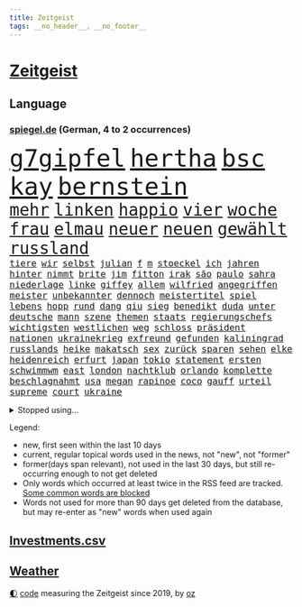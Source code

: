```yaml
---
title: Zeitgeist
tags: __no_header__, __no_footer__
---
```


# [Zeitgeist](https://oliz.io/zeitgeist/)

## Language

<h3><a href="https://www.spiegel.de" target="_blank">spiegel.de</a> (German, 4 to 2 occurrences)</h3>
<p style="font-family:monospace">
<span style="font-size:32pt"><a href="news_links.html#g7gipfel" class="current">g7gipfel</a></span>
<span style="font-size:32pt"><a href="news_links.html#hertha" class="current">hertha</a></span>
<span style="font-size:32pt"><a href="news_links.html#bsc" class="current">bsc</a></span>
<span style="font-size:32pt"><a href="news_links.html#kay" class="current">kay</a></span>
<span style="font-size:32pt"><a href="news_links.html#bernstein" class="new">bernstein</a></span>
<br>
<span style="font-size:22pt"><a href="news_links.html#mehr" class="current">mehr</a></span>
<span style="font-size:22pt"><a href="news_links.html#linken" class="current">linken</a></span>
<span style="font-size:22pt"><a href="news_links.html#happio" class="new">happio</a></span>
<span style="font-size:22pt"><a href="news_links.html#vier" class="current">vier</a></span>
<span style="font-size:22pt"><a href="news_links.html#woche" class="current">woche</a></span>
<span style="font-size:22pt"><a href="news_links.html#frau" class="current">frau</a></span>
<span style="font-size:22pt"><a href="news_links.html#elmau" class="current">elmau</a></span>
<span style="font-size:22pt"><a href="news_links.html#neuer" class="current">neuer</a></span>
<span style="font-size:22pt"><a href="news_links.html#neuen" class="current">neuen</a></span>
<span style="font-size:22pt"><a href="news_links.html#gewählt" class="current">gewählt</a></span>
<span style="font-size:22pt"><a href="news_links.html#russland" class="current">russland</a></span>
<br>
<span style="font-size:12pt"><a href="news_links.html#tiere" class="current">tiere</a></span>
<span style="font-size:12pt"><a href="news_links.html#wir" class="current">wir</a></span>
<span style="font-size:12pt"><a href="news_links.html#selbst" class="current">selbst</a></span>
<span style="font-size:12pt"><a href="news_links.html#julian" class="current">julian</a></span>
<span style="font-size:12pt"><a href="news_links.html#f" class="current">f</a></span>
<span style="font-size:12pt"><a href="news_links.html#m" class="current">m</a></span>
<span style="font-size:12pt"><a href="news_links.html#stoeckel" class="new">stoeckel</a></span>
<span style="font-size:12pt"><a href="news_links.html#ich" class="current">ich</a></span>
<span style="font-size:12pt"><a href="news_links.html#jahren" class="current">jahren</a></span>
<span style="font-size:12pt"><a href="news_links.html#hinter" class="current">hinter</a></span>
<span style="font-size:12pt"><a href="news_links.html#nimmt" class="current">nimmt</a></span>
<span style="font-size:12pt"><a href="news_links.html#brite" class="current">brite</a></span>
<span style="font-size:12pt"><a href="news_links.html#jim" class="new">jim</a></span>
<span style="font-size:12pt"><a href="news_links.html#fitton" class="new">fitton</a></span>
<span style="font-size:12pt"><a href="news_links.html#irak" class="current">irak</a></span>
<span style="font-size:12pt"><a href="news_links.html#são" class="new">são</a></span>
<span style="font-size:12pt"><a href="news_links.html#paulo" class="new">paulo</a></span>
<span style="font-size:12pt"><a href="news_links.html#sahra" class="current">sahra</a></span>
<span style="font-size:12pt"><a href="news_links.html#niederlage" class="current">niederlage</a></span>
<span style="font-size:12pt"><a href="news_links.html#linke" class="current">linke</a></span>
<span style="font-size:12pt"><a href="news_links.html#giffey" class="new">giffey</a></span>
<span style="font-size:12pt"><a href="news_links.html#allem" class="current">allem</a></span>
<span style="font-size:12pt"><a href="news_links.html#wilfried" class="new">wilfried</a></span>
<span style="font-size:12pt"><a href="news_links.html#angegriffen" class="current">angegriffen</a></span>
<span style="font-size:12pt"><a href="news_links.html#meister" class="current">meister</a></span>
<span style="font-size:12pt"><a href="news_links.html#unbekannter" class="current">unbekannter</a></span>
<span style="font-size:12pt"><a href="news_links.html#dennoch" class="current">dennoch</a></span>
<span style="font-size:12pt"><a href="news_links.html#meistertitel" class="current">meistertitel</a></span>
<span style="font-size:12pt"><a href="news_links.html#spiel" class="current">spiel</a></span>
<span style="font-size:12pt"><a href="news_links.html#lebens" class="current">lebens</a></span>
<span style="font-size:12pt"><a href="news_links.html#hopp" class="current">hopp</a></span>
<span style="font-size:12pt"><a href="news_links.html#rund" class="current">rund</a></span>
<span style="font-size:12pt"><a href="news_links.html#dang" class="new">dang</a></span>
<span style="font-size:12pt"><a href="news_links.html#qiu" class="new">qiu</a></span>
<span style="font-size:12pt"><a href="news_links.html#sieg" class="current">sieg</a></span>
<span style="font-size:12pt"><a href="news_links.html#benedikt" class="current">benedikt</a></span>
<span style="font-size:12pt"><a href="news_links.html#duda" class="current">duda</a></span>
<span style="font-size:12pt"><a href="news_links.html#unter" class="current">unter</a></span>
<span style="font-size:12pt"><a href="news_links.html#deutsche" class="current">deutsche</a></span>
<span style="font-size:12pt"><a href="news_links.html#mann" class="current">mann</a></span>
<span style="font-size:12pt"><a href="news_links.html#szene" class="current">szene</a></span>
<span style="font-size:12pt"><a href="news_links.html#themen" class="current">themen</a></span>
<span style="font-size:12pt"><a href="news_links.html#staats" class="current">staats</a></span>
<span style="font-size:12pt"><a href="news_links.html#regierungschefs" class="current">regierungschefs</a></span>
<span style="font-size:12pt"><a href="news_links.html#wichtigsten" class="current">wichtigsten</a></span>
<span style="font-size:12pt"><a href="news_links.html#westlichen" class="current">westlichen</a></span>
<span style="font-size:12pt"><a href="news_links.html#weg" class="current">weg</a></span>
<span style="font-size:12pt"><a href="news_links.html#schloss" class="current">schloss</a></span>
<span style="font-size:12pt"><a href="news_links.html#präsident" class="current">präsident</a></span>
<span style="font-size:12pt"><a href="news_links.html#nationen" class="current">nationen</a></span>
<span style="font-size:12pt"><a href="news_links.html#ukrainekrieg" class="current">ukrainekrieg</a></span>
<span style="font-size:12pt"><a href="news_links.html#exfreund" class="current">exfreund</a></span>
<span style="font-size:12pt"><a href="news_links.html#gefunden" class="current">gefunden</a></span>
<span style="font-size:12pt"><a href="news_links.html#kaliningrad" class="new">kaliningrad</a></span>
<span style="font-size:12pt"><a href="news_links.html#russlands" class="current">russlands</a></span>
<span style="font-size:12pt"><a href="news_links.html#heike" class="current">heike</a></span>
<span style="font-size:12pt"><a href="news_links.html#makatsch" class="new">makatsch</a></span>
<span style="font-size:12pt"><a href="news_links.html#sex" class="current">sex</a></span>
<span style="font-size:12pt"><a href="news_links.html#zurück" class="current">zurück</a></span>
<span style="font-size:12pt"><a href="news_links.html#sparen" class="current">sparen</a></span>
<span style="font-size:12pt"><a href="news_links.html#sehen" class="current">sehen</a></span>
<span style="font-size:12pt"><a href="news_links.html#elke" class="current">elke</a></span>
<span style="font-size:12pt"><a href="news_links.html#heidenreich" class="current">heidenreich</a></span>
<span style="font-size:12pt"><a href="news_links.html#erfurt" class="current">erfurt</a></span>
<span style="font-size:12pt"><a href="news_links.html#japan" class="current">japan</a></span>
<span style="font-size:12pt"><a href="news_links.html#tokio" class="current">tokio</a></span>
<span style="font-size:12pt"><a href="news_links.html#statement" class="current">statement</a></span>
<span style="font-size:12pt"><a href="news_links.html#ersten" class="current">ersten</a></span>
<span style="font-size:12pt"><a href="news_links.html#schwimmwm" class="new">schwimmwm</a></span>
<span style="font-size:12pt"><a href="news_links.html#east" class="new">east</a></span>
<span style="font-size:12pt"><a href="news_links.html#london" class="current">london</a></span>
<span style="font-size:12pt"><a href="news_links.html#nachtklub" class="new">nachtklub</a></span>
<span style="font-size:12pt"><a href="news_links.html#orlando" class="current">orlando</a></span>
<span style="font-size:12pt"><a href="news_links.html#komplette" class="current">komplette</a></span>
<span style="font-size:12pt"><a href="news_links.html#beschlagnahmt" class="current">beschlagnahmt</a></span>
<span style="font-size:12pt"><a href="news_links.html#usa" class="current">usa</a></span>
<span style="font-size:12pt"><a href="news_links.html#megan" class="current">megan</a></span>
<span style="font-size:12pt"><a href="news_links.html#rapinoe" class="new">rapinoe</a></span>
<span style="font-size:12pt"><a href="news_links.html#coco" class="current">coco</a></span>
<span style="font-size:12pt"><a href="news_links.html#gauff" class="current">gauff</a></span>
<span style="font-size:12pt"><a href="news_links.html#urteil" class="current">urteil</a></span>
<span style="font-size:12pt"><a href="news_links.html#supreme" class="current">supreme</a></span>
<span style="font-size:12pt"><a href="news_links.html#court" class="current">court</a></span>
<span style="font-size:12pt"><a href="news_links.html#ukraine" class="current">ukraine</a></span>
</p>
<details>
<summary>Stopped using...</summary>
<p class="former" style="font-size:12pt">
nötig(613) siegt(613) torjäger(613) vergeblich(613) italiens(612) usaußenminister(612) bücher(611) ebenfalls(611) lebenslanger(611) prüfen(611) senat(611) boot(610) bundespolizei(610) geschäft(610) inter(610) krankenhäusern(610) scheinen(610) schweden(610) ungewöhnlich(610) verweigert(610) xi(610) bochum(609) funktionieren(609) ignoriert(609) kurzem(609) rb(609) rennen(609) aktien(608) bmw(608) brutale(608) einzug(608) enger(608) erneute(608) flüchtlinge(608) gesagt(608) gewaltige(608) landgericht(608) meldete(608) serien(608) uhr(608) vergewaltigt(608) weshalb(608) alarm(607) ankunft(607) bekämpfung(607) entlässt(607) fabrik(607) geschrieben(607) hinterlassen(607) kochinstitut(607) landkreis(607) mali(607) belastet(606) bittere(606) dietmar(606) gesorgt(606) geändert(606) himmel(606) vergangene(606) versäumnisse(606) walter(606) zoll(606) österreichs(606) andré(605) berichte(605) coronaimpfstoff(605) gebaut(605) historiker(605) kennt(605) konflikte(605) nominiert(605) rechtsextreme(605) schuldig(605) suspendiert(605) verteilt(605) angebliche(604) aufklärung(604) beschwerden(604) bestimmt(604) diplomaten(604) egal(604) erkennen(604) fischer(604) fünfte(604) generalsekretär(604) helden(604) leid(604) rechtsextremen(604) regionen(604) trennt(604) entlassung(603) entstehen(603) härter(603) minderheit(603) nahmen(603) radsport(603) reiner(603) usbehörden(603) verteilung(603) verzögert(603) wofür(603) zusammenarbeit(603) 5(602) beantragen(602) ehre(602) eindämmen(602) eingereicht(602) ertragen(602) sc(602) schadet(602) daraufhin(601) gestoßen(601) klimaneutral(601) leipziger(601) punkten(601) richtige(601) 50000(600) blockieren(600) csuchef(600) manuel(600) mörder(600) nahen(600) reiste(600) trafen(600) verhängen(600) weltweite(600) 42(599) 61(599) bilden(599) coronahilfen(599) freilassung(599) geldstrafe(599) höchste(599) marke(599) meist(599) riss(599) times(599) beschließen(598) george(598) schwester(598) 1945(597) 33(597) big(597) lakers(597) leichte(597) männliche(597) nordsee(597) schulze(597) attentäter(596) entwickeln(596) gedreht(596) kehrte(596) lebte(596) sports(596) weitergegeben(596) athleten(595) aktie(594) beantragt(594) half(594) park(594) sendung(594) töten(594) diego(593) fußballprofi(593) libyen(593) ministerpräsidentin(593) übernahme(593) bande(592) frachter(592) frische(592) mangel(592) virologen(592) beiträge(591) beteiligen(591) hotels(591) loswerden(591) marsch(591) anzeichen(590) brechen(590) erderwärmung(590) geimpft(590) nachgewiesen(590) rivale(590) schöne(590) abgewiesen(589) demokratischen(589) rettete(589) schwerem(589) beschuldigt(588) luca(588) quer(588) empfängt(587) praktisch(587) enttäuschung(586) fernsehen(585) meines(585) ständig(585) iss(584) rose(584) überschritten(584) kracht(583) verhandeln(583) bob(582) digital(582) fortsetzung(581) papier(581) begrüßt(580) engpässe(580) februar(580) hausarrest(580) rückstand(580) bester(579) vorgegangen(579) ausgesetzt(578) leider(578) sportler(578) ämter(578) erstochen(577) hand(577) trauern(577) 2010(575) benötigen(575) bundeswehrsoldaten(575) aktivist(572) termine(570) schwung(569) gruppen(567) hinweis(567) gesundheitliche(566) besteht(565) laufbahn(562) unterbrochen(561) grüner(558) inseln(557) bbc(556) liberalen(556) premiers(552) gewusst(548) erleichtern(543) flog(543) gala(542) ärgern(540) erben(533) 58(528) londons(527) festgesetzt(517) nachrichtenagentur(511) glasgow(498) extremwetter(479) lahmgelegt(472) bein(469) herren(467) konkreten(466) kannte(465) niemals(455) promille(454) missbrauchsvorwürfen(452) inzidenzen(451) geimpften(449) elfjährigen(447) verantwortliche(445) prozessauftakt(423) greenpeace(422) fonds(420) airline(417) 250(412) genesen(396) wissenschaftliche(394) besonderes(389) 2045(386) regierungskoalition(382) genossen(379) 83(373) stärkere(372) riesiger(371) ausbildung(365) zusammenarbeiten(364) formiert(359) höherer(357) stundenlang(357) eröffnung(354) belgischen(350) profil(349) staatschefs(346) jamaika(345) urteilte(344) aussterben(343) verwandten(343) veröffentlichung(341) kilogramm(337) tornado(336) kämpften(335) schließung(333) schwangeren(333) düster(332) siebte(330) vierjährige(326) c(323) beides(320) hamburgs(320) kürzen(319) sichtbar(319) holocaustüberlebende(318) 33jährige(317) vollständige(317) gremium(315) gesund(313) superstars(313) versehen(313) inszenieren(312) las(311) vegas(311) fossilen(310) jinping(306) unterdrückung(304) bauprojekte(301) garage(301) konzerns(301) dirk(293) europäisches(293) günstiges(289) paket(288) war's(288) boosterimpfung(285) wahrscheinlicher(284) hoffenheim(283) löscht(283) lieferprobleme(282) gemeinschaft(278) gewidmet(278) papiere(277) befreiung(275) tsg(275) ließe(274) optimismus(274) haushalt(273) neuesten(269) 12000(268) kalten(266) wachsende(266) manuela(263) entstanden(262) spiegelkorrespondent(261) vorteil(259) denkbar(255) historisches(255) bruch(254) floyd(254) zürich(254) landtagswahl(253) abhängigkeit(252) jüdischen(252) schwesig(252) vorfeld(252) großbank(251) militärmanöver(251) exportiert(250) geheim(249) kursieren(249) aufholjagd(248) australiens(247) rechtsradikale(247) finanzhilfen(246) höhle(246) angezündet(245) spiegelspitzengespräch(245) fluglinie(244) gehofft(244) minus(244) dreier(243) station(243) mischen(242) älteste(242) krankenkasse(241) kurzer(241) verschlechtert(238) zurückgezogen(238) swiss(237) gedrängt(236) einschätzungen(235) follower(235) betrunken(233) spiegelrecherchen(233) rotterdam(230) emir(229) vereinbart(229) trapp(228) importieren(225) schick(225) umsetzung(224) einsturz(223) polnischer(223) kommentiert(221) reichste(220) ungewöhnliche(220) 260(219) irische(217) kardashian(217) rechtsextremer(217) vorwand(215) beliebt(214) marschiert(214) porträtiert(214) tornados(214) bremens(212) westlicher(212) coronapatienten(211) begleichen(210) beschlagnahmte(210) genf(209) case(207) stadtteil(206) füllkrug(205) niclas(205) breite(204) falle(204) fußballs(204) hinrichtungen(204) unosicherheitsrat(203) rufe(202) getrennte(200) militärischen(200) stürzten(199) khan(198) aggressiven(194) exchef(194) pech(194) vorstandschef(193) aufgespürt(192) auseinandersetzungen(192) außenministerium(192) entsteht(191) herber(191) svenja(188) finnland(187) ozean(187) vergangenes(187) amtsinhaber(186) flüchtenden(186) menschenrechtslage(185) enormen(184) kanal(184) aston(183) sportliche(180) videochat(180) bestrafen(179) keeper(179) ministerinnen(179) texte(179) usrepräsentantenhaus(179) verabschieden(179) zufall(179) beschwert(176) kuleba(175) brown(174) stimmte(173) erzwingen(172) rasch(171) behauptungen(170) faber(170) juan(170) miliz(170) aufmischen(169) zuständig(169) downing(168) emotionale(168) überlebten(168) eukommissionschefin(167) geflohene(167) kriegsverbrecher(167) aufsehenerregenden(165) maradona(165) marcus(165) südpazifik(165) mount(164) offenbarte(164) student(163) finnlands(162) chinesisches(161) verfassungsschützer(161) ukrainekrise(160) moskauer(159) südosten(159) asien(158) deuten(158) gewaltigen(158) gewährt(158) highlight(158) nutzlos(158) sozialleistungen(158) gefängnisstrafe(157) ingolstadt(157) bescheren(156) krim(156) schlüssel(156) jeweils(155) sicherheitsgarantien(155) öffnete(155) ansprüche(154) carola(154) zusammenhalt(151) auswanderer(150) fähre(150) waffenstillstand(150) einbrecher(148) drohung(147) anträge(146) knüpft(146) schwieriger(146) ausgangssperre(145) lastwagenfahrer(145) mild(145) bedeute(144) bonn(144) everest(144) hungersnöte(144) nowitzki(144) nutzten(144) austritt(143) benutzen(143) spendet(139) vielfalt(139) großbrand(138) streiken(138) albert(137) nordkoreas(137) anhand(135) teppich(135) täuschung(135) cover(134) erworben(134) fitness(134) iraner(134) katars(134) allzeithoch(133) defizite(133) zögerliche(133) elektronisch(132) geklagt(132) handelte(132) klassenraum(132) population(132) speziell(132) verzweifeln(132) bestand(130) diabetes(130) texanische(130) auffällig(129) cruises(129) marilyn(129) satellitenbildern(128) serebrennikow(128) wahlrechtsreform(128) einheiten(127) massenmord(127) provozierte(126) ungenügend(126) ergeben(125) fehlverhalten(125) tourist(125) fahrlässiger(124) scotland(124) staatengemeinschaft(124) yard(124) 23jährige(123) moniert(123) ehrendoktorwürde(122) fremd(121) regierungssitz(121) reichensteuer(121) schwarzenegger(121) mv(120) reformiert(120) währungsfonds(120) dramatischer(119) fürchtete(119) monster(119) nachkommen(119) salah(118) ukraineinvasion(118) feldzug(117) zweistellige(117) franzose(116) neuseeländische(116) nonnenwerth(116) seoul(116) toryabgeordneter(116) diebstahls(115) untersuchungsbericht(115) gedemütigt(114) herbei(114) lasten(114) pflegt(114) krasse(113) sitz(112) tablet(112) verkehrskontrolle(112) abgedeckt(111) dgbchef(111) it(111) sturmböen(111) sturmtief(111) zumal(111) ansehen(110) gründlich(110) aufsichtsrat(109) funk(109) male(109) klares(108) zivilen(108) 40000(107) bezos(107) bnd(107) menschenrechtskommissarin(107) nestlé(107) realitystar(107) anzahl(106) putschversuch(106) sportlerin(106) glücksspiel(105) verräter(105) antiterroreinsatz(104) initiative(104) theis(104) cduaußenpolitiker(103) fieber(103) kluge(103) maus(103) vorsichtig(103) dubiosen(102) schlüsselrolle(102) umzusetzen(102) 80jährige(101) bretagne(101) flugkörper(101) travis(101) vergleichen(101) pannen(100) spitzenkandidatin(100) überlebende(100) abgestimmt(99) baltischen(99) dreharbeiten(99) neubrandenburg(99) posiert(99) scott(99) übergossen(99) flughafens(98) lizenz(97) neunten(97) projekten(97) schief(97) schwarzmeerflotte(97) sklaverei(97) beschleunigt(96) impfdosis(96) rapperin(96) auslöst(95) traut(95) westafrikanischen(95) beschwören(94) abgekommen(93) bibi(93) gewinnerin(93) pittsburgh(93) steelers(93) terrorverdacht(93) besatzung(92) prorussischer(92) regionalbahn(92) 1100(91) austausch(91) bildungsnewsletter(91) donnerstagmorgen(91) sicherheitsinteressen(91) u(91) ölpreis(91) auswanderern(90) dächer(90) missbrauchsfälle(90) nrwwahl(90) absolvieren(89) engagiert(89) geschäftsmänner(89) itzehoe(89) rosneft(89) schulklasse(89) versprechungen(89) babynahrung(88) bewaffnen(88) linkspartei(88) spdlinken(88) zunehmen(88) anzug(87) asienreise(87) prorussische(87) ampeln(86) auswandern(86) fußballspiel(86) impfschutz(86) klimastiftung(86) robust(86) tina(86) einstiger(85) häme(85) radio(85) sperrte(85) treuen(85) achim(84) finnische(84) importstopp(84) luftschutzkeller(84) nächtlichen(84) olena(84) reisegruppe(84) trickst(84) bekundet(83) exfreundin(83) fame(83) frauenleiche(83) gefangenschaft(83) obergrenze(83) riskant(83) schlucken(83) söldner(83) ungleiche(83) wappnen(83) lufthansatochter(82) rabatt(82) tankt(82) bundesgebiet(81) entnazifizierung(81) freundschaften(81) irpin(81) sevilla(81) anden(80) ansteigen(80) cduministerpräsident(80) flüchtlingspolitik(80) innern(80) klassenerhalt(80) kot(80) vereinbaren(80) andrzej(79) duo(79) hack(79) kremlchefs(79) mädchens(79) pasta(79) scheinbar(79) altbundeskanzler(78) broschüre(78) entbindungsstation(78) kriegswoche(78) wortbruch(78) drücken(77) ed(77) kiewer(77) preisgeld(77) türken(77) bewegenden(76) dunkelziffer(76) futter(76) harrten(76) links(76) pries(76) anwendung(75) entlastungspaket(75) klassenzimmer(75) nutzern(75) rauchentwicklung(75) sexualisierte(75) stufen(75) tätigkeit(75) vereinbarte(75) handelsbeziehungen(74) ramstein(74) tänzer(74) destabilisieren(73) fürst(73) fürstin(73) hilflosigkeit(73) institutionen(73) iwan(73) kleidungsstück(73) sheeran(73) best(72) fachteam(72) fehlleistungen(72) lieder(72) sibirien(72) sukyeol(72) yoon(72) angreifern(71) delegationen(71) magath(71) organisierte(71) ergab(70) expartnerin(70) li(70) metro(70) mittwochmorgen(70) natobeitritt(70) philippinischen(70) auswirkung(69) geburtsklinik(69) kraftstoff(69) peinliche(69) ukrainisch(69) assad(68) benachbarte(68) erfordert(68) true(68) verbandes(68) cicero(67) exministerpräsident(67) liveübertragung(67) nazanin(67) regie(67) zaghariratcliffe(67) firmengründer(66) neugeborene(66) pauschalen(66) touren(66) vereint(66) abtreibungsgesetz(65) beanspruchen(65) event(65) gegenbauer(65) natoübung(65) rhetorik(65) zulässig(65) begrenzt(64) dicke(64) ungeahnte(64) weizen(64) weltkulturerbe(64) westküste(64) bekunden(63) gräuel(63) interkontinentalrakete(63) kriegstage(63) poleposition(63) sandsäcken(63) sardinien(63) zusätzlicher(63) christie's(62) gebirge(62) gerichtssaal(62) jake(62) nötige(62) coronagelder(61) impfpassskandal(61) jamaikakoalition(61) zuflucht(61) charakter(60) solarstrom(60) turbo(60) fair(59) finanzchef(59) gegenwind(59) kriegspropaganda(59) ruder(59) versprecher(59) ag(58) auslösen(58) christdemokraten(58) klimabewegung(58) missglückt(58) pyrotechnik(58) roms(58) abgabe(57) gamestop(57) hedgefonds(57) rau(57) spannung(57) verbalen(57) afdabgeordneten(56) beruflichen(56) bremser(56) decke(56) filmstarts(56) mikrofon(56) teilnehmenden(56) traditionsreiche(56) anke(55) colonna(55) eingehen(55) energiepaket(55) faktisch(55) gelaunt(55) islamistischer(55) reedereien(55) rehlinger(55) salih(55) schwerverletzte(55) özcan(55) auslieferungen(54) dämpft(54) ernten(54) gewalttätige(54) wappnet(54) überfährt(54) bevölkerungsschutz(53) butscha(53) hawkins(53) labourpartei(53) lehrern(53) pakistans(53) prag(53) schwadronierte(53) stadtteilen(53) biniam(52) elend(52) eritrea(52) girmay(52) großmutter(52) helsinki(52) positives(52) trauerfeier(52) gentwevelgem(51) hungerkrisen(51) rechenschaft(51) university(51) arts(50) diplomat(50) helfern(50) imran(50) journalistinnen(50) mundnasenschutz(50) privathaushalte(50) updates(50) zsymbol(50) zweitgrößten(50) abgetrieben(49) bahnübergang(49) ehrenmord(49) impfkommission(49) konstanz(49) latein(49) schweriner(49) unzulänglich(49) vorfalls(49) doha(48) mietpreise(48) stellvertreter(48) umzugehen(48) unsichtbare(48) wmvorrunde(48) leni(47) abdullah(46) flügen(46) frühes(46) halbbruder(46) hamsa(46) insolvenzen(46) jordaniens(46) patrik(46) rechnungen(46) andernfalls(45) lauterbachs(45) räuber(45) solingen(45) staatsballetts(45) vortag(45) call(44) dwayne(44) ergreift(44) habitus(44) haskins(44) süßwarenindustrie(44) aushebeln(43) ferrero(43) salmonellen(43) 75000(42) angeführt(42) georgiewa(42) iwfchefin(42) kristalina(42) tvsender(42) übungen(42) 16jährige(41) absehbar(41) better(41) einsetzt(41) sicherheitskräften(41) visite(41) vollzug(41) cronenberg(40) entsprechendes(40) implodieren(40) jordanien(40) partout(40) anwesenheit(39) championsleaguesieg(39) dc(39) gebildet(39) thermometer(39) fach(38) gentleman(38) kreditkartendaten(38) nbaplayoffs(38) stall(38) antonina(37) beleuchtung(37) generalstaatsanwaltschaft(37) unglücks(37) unterm(37) zelebriert(37) chatgruppe(36) geflohenen(36) pokalfinale(36) schindler(36) streich(36) wohnungsmarkt(36) bert(35) errichten(35) gedruckt(35) gitarre(35) schwedens(35) tennisprofis(35) ärztinnen(35) blaugelber(34) enthüllung(34) kriegsgerät(34) massengräber(34) niederzulegen(34) parteichefin(34) ressortchefin(34) starbucks(34) 2009(33) betrugsvorwürfen(33) exregierungschef(33) liiert(33) nördlichen(33) verteidigungsausschuss(33) vorstellt(33) ausgiebig(32) erfuhr(32) hartem(32) kopenhagen(32) staatsanwaltschaften(32) stünde(32) süchtig(32) unterliegt(32) willige(32) würdigt(32) revanche(31) schwesigs(31) seeblockade(31) zehnte(31) eishockeywm(30) entschuldigte(30) formal(30) hepatitisfälle(30) lokalpolitiker(30) belagerten(29) catherine(29) ehrt(29) gefangenenaustausch(29) parkhaus(29) brände(28) gläserne(28) mangelnder(28) salvador(28) sohns(28) verbliebene(28) a350(27) act(27) franzosen(27) hsbc(27) oasis(27) sexpartnerin(27) spiritus(27) stahlwerk(27) torsten(27) vorhanden(27) abgesetzter(26) ausfuhren(26) gaslieferstopps(26) spiegelbild(26) trennten(26) gepardpanzer(25) mckinsey(25) palästinensischen(25) annehmen(24) entzug(24) extremhitze(24) gesetzte(24) nutzerinnen(24) renovierung(24) steuerhinterziehung(24) stuttgarts(24) verwechselt(24) wahlniederlagen(24) appellieren(23) eindrücklich(23) involviert(23) mangelhafte(23) uneinigkeit(23) unsichere(23) anonymen(22) erforschung(22) gebetet(22) nötigung(22) airport(21) ber(21) empfohlen(21) gewaltverbrechens(21) hauptstadtflughafen(21) kontinente(21) motorisierten(21) steigerungen(21) testverhaltens(21) verdorren(21) verlaufen(21) verzweiflung(21) vorführt(21) beckers(20) helmen(20) sozialdemokrat(20) stärkeres(20) unesco(20) 2006(19) amtskollege(19) computer(19) erlass(19) feedback(19) gewaltvorwürfe(19) anlaufstelle(18) anonym(18) komponiert(18) neuneurotickets(18) ständiger(18) unternehmern(18) wirre(18) yvonne(18) 14jährigen(17) kopfschmerzen(17) musikern(17) stauten(17) unterlagen(17) verheiratet(17) about(16) ausgebaut(16) errechnet(16) gebrauchen(16) nft(16) suleiman(16) viersen(16) wütete(16) 105(15) abtransportiert(15) ecuadorianer(15) homolka(15) kollegs(15) maverickpremiere(15) unterhauses(15) 152(14) abspeisen(14) atomwaffenprogramm(14) beerdigung(14) ehrenpalme(14) kleid(14) laune(14) leverkusens(14) met(14) monroe(14) schutzmasken(14) tschechen(14) veganen(14) vorwahl(14) yates(14) allmählich(13) black(13) ermöglicht(13) fahimi(13) profifußball(13) relegation(13) rundfunkanstalt(13) yasmin(13) 31jähriger(12) beileid(12) beisein(12) conference(12) doctor(12) finnischen(12) qualitäten(12) sowjetischer(12) time(12) totes(12) vermelden(12) zerstrittener(12) anzumerken(11) basta(11) bedienen(11) dortige(11) erschien(11) latzel(11) maskenaffäre(11) pastor(11) privatleben(11) selbstversuch(11) urlaubsziel(11)
</p>
</details>
<p>Legend:
<ul>
<li><span class="new">new</span>, first seen within the last 10 days</li>
<li><span class="current">current</span>, regular topical words used in the news, not "new", not "former"</li>
<li><span class="former">former(days span relevant)</span>, not used in the last 30 days, but still re-occurring enough to not get deleted</li>
<li>Only words which occurred at least twice in the RSS feed are tracked. <a href="language/filters.py">Some common words are blocked</a></li>
<li>Words not used for more than 90 days get deleted from the database, but may re-enter as "new" words when used again</li>
</ul>
</p>

## [Investments](investments.html)[.csv](investments.csv)

## [Weather](weather.html)

<footer>
<a href="javascript:toggleTheme()" class="nav">🌓</a>
<a href="https://github.com/ooz/zeitgeist">code</a> measuring the Zeitgeist since 2019, by <a href="https://oliz.io">oz</a>
</footer>
